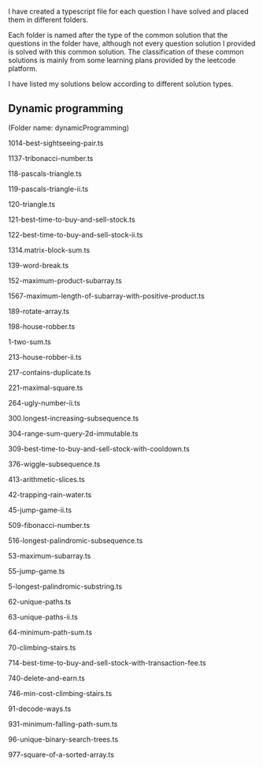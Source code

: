 I have created a typescript file for each question I have solved and placed them in different folders.

Each folder is named after the type of the common solution that the questions in the folder have, although not every question solution I provided is solved with this common solution. The classification of these common solutions is mainly from some learning plans provided by the leetcode platform.

I have listed my solutions below according to different solution types.

## Dynamic programming
(Folder name: dynamicProgramming)

1014-best-sightseeing-pair.ts

1137-tribonacci-number.ts

118-pascals-triangle.ts

119-pascals-triangle-ii.ts

120-triangle.ts

121-best-time-to-buy-and-sell-stock.ts

122-best-time-to-buy-and-sell-stock-ii.ts

1314.matrix-block-sum.ts

139-word-break.ts

152-maximum-product-subarray.ts

1567-maximum-length-of-subarray-with-positive-product.ts

189-rotate-array.ts

198-house-robber.ts

1-two-sum.ts

213-house-robber-ii.ts

217-contains-duplicate.ts

221-maximal-square.ts

264-ugly-number-ii.ts

300.longest-increasing-subsequence.ts

304-range-sum-query-2d-immutable.ts

309-best-time-to-buy-and-sell-stock-with-cooldown.ts

376-wiggle-subsequence.ts

413-arithmetic-slices.ts

42-trapping-rain-water.ts

45-jump-game-ii.ts

509-fibonacci-number.ts

516-longest-palindromic-subsequence.ts

53-maximum-subarray.ts

55-jump-game.ts

5-longest-palindromic-substring.ts

62-unique-paths.ts

63-unique-paths-ii.ts

64-minimum-path-sum.ts

70-climbing-stairs.ts

714-best-time-to-buy-and-sell-stock-with-transaction-fee.ts

740-delete-and-earn.ts

746-min-cost-climbing-stairs.ts

91-decode-ways.ts

931-minimum-falling-path-sum.ts

96-unique-binary-search-trees.ts

977-square-of-a-sorted-array.ts
